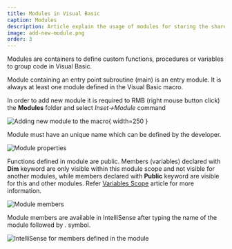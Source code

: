 ```yaml
---
title: Modules in Visual Basic
caption: Modules
description: Article explain the usage of modules for storing the shareable functions and variables in Visual Basic
image: add-new-module.png
order: 3
---
```

Modules are containers to define custom functions, procedures or variables to group code in Visual Basic.

Module containing an entry point subroutine (main) is an entry module. It is always at least one module defined in the Visual Basic macro.

In order to add new module it is required to RMB (right mouse button click) the **Modules** folder and select *Inset->Module* command

![Adding new module to the macro](add-new-module.png){ width=250 }

Module must have an unique name which can be defined by the developer.

![Module properties](module-properties.png)

Functions defined in module are public. Members (variables) declared with **Dim** keyword are only visible within this module scope and not visible for another modules, while members declared with **Public** keyword are visible for this and other modules. Refer [Variables Scope](/docs/codestack/visual-basic/variables/scope) article for more information.

![Module members](module-members.png)

Module members are available in IntelliSense after typing the name of the module followed by . symbol.

![IntelliSense for members defined in the module](module-members-intellisense.png)
